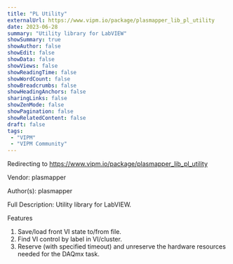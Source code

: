 ```yaml
---
title: "PL Utility"
externalUrl: https://www.vipm.io/package/plasmapper_lib_pl_utility
date: 2023-06-28
summary: "Utility library for LabVIEW"
showSummary: true
showAuthor: false
showEdit: false
showData: false
showViews: false
showReadingTime: false
showWordCount: false
showBreadcrumbs: false
showHeadingAnchors: false
sharingLinks: false
showZenMode: false
showPagination: false
showRelatedContent: false
draft: false
tags:
 - "VIPM"
 - "VIPM Community"
---
```


Redirecting to https://www.vipm.io/package/plasmapper_lib_pl_utility

Vendor: plasmapper

Author(s): plasmapper
 
Full Description:
Utility library for LabVIEW.

Features
1. Save/load front VI state to/from file. 
2. Find VI control by label in VI/cluster.
3. Reserve (with specified timeout) and unreserve the hardware resources needed for the DAQmx task.